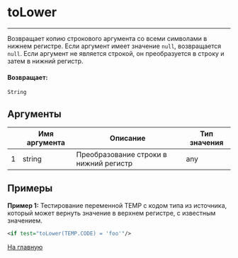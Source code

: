 # toLower

---

Возвращает копию строкового аргумента со всеми символами в нижнем регистре.
Если аргумент имеет значение `null`, возвращается `null`.
Если аргумент не является строкой, он преобразуется в строку и затем в нижний регистр.

#### Возвращает:

`String`

## Аргументы

|  | Имя аргумента | Описание | Тип значения |
| --- | --- | --- | --- |
| 1 | string | Преобразование строки в нижний регистр | any |

## Примеры

**Пример 1:** Тестирование переменной TEMP с кодом типа из источника, который может вернуть значение в верхнем регистре, с известным значением.
```xml
<if test="toLower(TEMP.CODE) = 'foo'"/>
```



[На главную](./ecmfunctions/)
